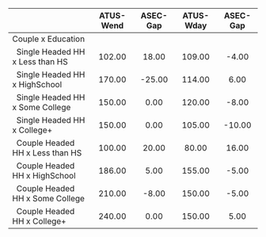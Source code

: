 
|                      |    ATUS-Wend |     ASEC-Gap |    ATUS-Wday |     ASEC-Gap |
| -------------------- | :----------: | :----------: | :----------: | :----------: |
| Couple x Education   |              |              |              |              |
| &nbsp;&nbsp;Single Headed HH x Less than HS |       102.00 |        18.00 |       109.00 |        -4.00 |
| &nbsp;&nbsp;Single Headed HH x HighSchool |       170.00 |       -25.00 |       114.00 |         6.00 |
| &nbsp;&nbsp;Single Headed HH x Some College |       150.00 |         0.00 |       120.00 |        -8.00 |
| &nbsp;&nbsp;Single Headed HH x College+ |       150.00 |         0.00 |       105.00 |       -10.00 |
| &nbsp;&nbsp;Couple Headed HH x Less than HS |       100.00 |        20.00 |        80.00 |        16.00 |
| &nbsp;&nbsp;Couple Headed HH x HighSchool |       186.00 |         5.00 |       155.00 |        -5.00 |
| &nbsp;&nbsp;Couple Headed HH x Some College |       210.00 |        -8.00 |       150.00 |        -5.00 |
| &nbsp;&nbsp;Couple Headed HH x College+ |       240.00 |         0.00 |       150.00 |         5.00 |

